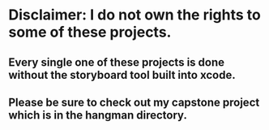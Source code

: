 # Disclaimer: I do not own the rights to some of these projects.
## Every single one of these projects is done without the storyboard tool built into xcode.
## Please be sure to check out my capstone project which is in the hangman directory.
